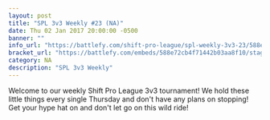 ```yaml
---
layout: post
title: "SPL 3v3 Weekly #23 (NA)"
date: Thu 02 Jan 2017 20:00:00 -0500
banner: ""
info_url: "https://battlefy.com/shift-pro-league/spl-weekly-3v3-23/588e72cb4f71442b03aa8f10/info"
bracket_url: "https://battlefy.com/embeds/588e72cb4f71442b03aa8f10/stage/588e732b656842be04c0c5f1"
category: NA
description: "SPL 3v3 Weekly"
---
```


Welcome to our weekly Shift Pro League 3v3 tournament! We hold these little things every single Thursday and don't have any plans on stopping! Get your hype hat on and don't let go on this wild ride!
